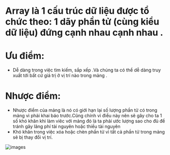 # Array là 1 cấu trúc dữ liệu được tổ chức theo: 1 dãy phần tử (cùng kiểu dữ liệu) đứng cạnh nhau cạnh nhau .
  # Ưu điểm:
  - Dễ dàng trong việc tìm kiếm, sắp xếp .Và chúng ta có thể dễ dàng truy xuất tới bất cứ giá trị ở vị trí nào trong mảng .
  # Nhược điểm:
  - Nhược điểm của mảng là nó có giới hạn lại số lượng phần tử có trong mảng vì phải khai báo trước.Cũng chính vì điều này nên sẽ gây cho ta 1 số khó khăn khi làm viêc với     mảng đó là ta phải ước lượng sao cho đủ để tránh gây lãng phí tài nguyên hoặc thiếu tài nguyên
  - Khó khăn trong việc xóa hoặc chèn phần tử vì tất cả phần tử trong mảng sẽ bị thay đổi vị trí.  
 
 
 ![images](https://user-images.githubusercontent.com/89003971/131110158-6ed339b4-73f5-4a50-ab42-3e40075196a3.png)

